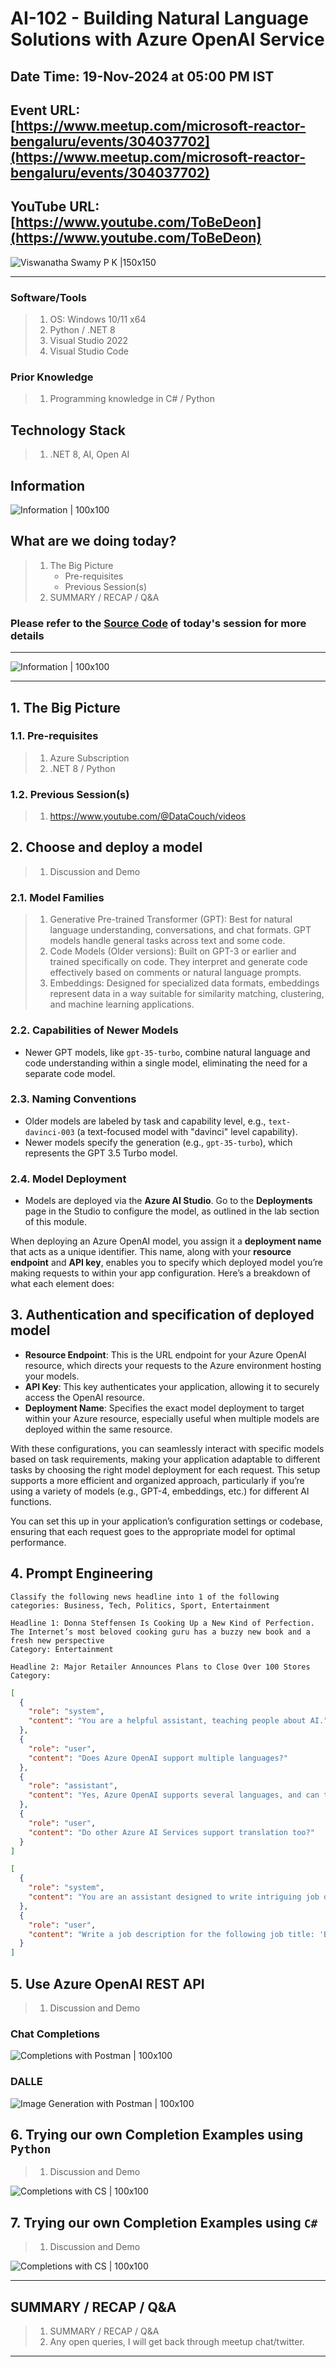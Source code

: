 # AI-102 - Building Natural Language Solutions with Azure OpenAI Service

## Date Time: 19-Nov-2024 at 05:00 PM IST

## Event URL: [https://www.meetup.com/microsoft-reactor-bengaluru/events/304037702](https://www.meetup.com/microsoft-reactor-bengaluru/events/304037702)

## YouTube URL: [https://www.youtube.com/ToBeDeon](https://www.youtube.com/ToBeDeon)

![Viswanatha Swamy P K |150x150](./Documentation/Images/ViswanathaSwamyPK.PNG)

---

### Software/Tools

> 1. OS: Windows 10/11 x64
> 1. Python / .NET 8
> 1. Visual Studio 2022
> 1. Visual Studio Code

### Prior Knowledge

> 1. Programming knowledge in C# / Python

## Technology Stack

> 1. .NET 8, AI, Open AI

## Information

![Information | 100x100](../Documentation/Images/Information.PNG)

## What are we doing today?

> 1. The Big Picture
>    - Pre-requisites
>    - Previous Session(s)
> 1. SUMMARY / RECAP / Q&A

### Please refer to the [**Source Code**](https://github.com/vishipayyallore/aiml-2024/tree/main/ai102demos) of today's session for more details

---

![Information | 100x100](../Documentation/Images/SeatBelt.PNG)

---

## 1. The Big Picture

### 1.1. Pre-requisites

> 1. Azure Subscription
> 1. .NET 8 / Python

### 1.2. Previous Session(s)

> 1. <https://www.youtube.com/@DataCouch/videos>

## 2. Choose and deploy a model

> 1. Discussion and Demo

### 2.1. Model Families

> 1. Generative Pre-trained Transformer (GPT): Best for natural language understanding, conversations, and chat formats. GPT models handle general tasks across text and some code.
> 1. Code Models (Older versions): Built on GPT-3 or earlier and trained specifically on code. They interpret and generate code effectively based on comments or natural language prompts.
> 1. Embeddings: Designed for specialized data formats, embeddings represent data in a way suitable for similarity matching, clustering, and machine learning applications.

### 2.2. Capabilities of Newer Models

- Newer GPT models, like `gpt-35-turbo`, combine natural language and code understanding within a single model, eliminating the need for a separate code model.

### 2.3. Naming Conventions

- Older models are labeled by task and capability level, e.g., `text-davinci-003` (a text-focused model with "davinci" level capability).
- Newer models specify the generation (e.g., `gpt-35-turbo`), which represents the GPT 3.5 Turbo model.

### 2.4. Model Deployment

- Models are deployed via the **Azure AI Studio**. Go to the **Deployments** page in the Studio to configure the model, as outlined in the lab section of this module.

When deploying an Azure OpenAI model, you assign it a **deployment name** that acts as a unique identifier. This name, along with your **resource endpoint** and **API key**, enables you to specify which deployed model you’re making requests to within your app configuration. Here’s a breakdown of what each element does:

## 3. Authentication and specification of deployed model

- **Resource Endpoint**: This is the URL endpoint for your Azure OpenAI resource, which directs your requests to the Azure environment hosting your models.
- **API Key**: This key authenticates your application, allowing it to securely access the OpenAI resource.
- **Deployment Name**: Specifies the exact model deployment to target within your Azure resource, especially useful when multiple models are deployed within the same resource.

With these configurations, you can seamlessly interact with specific models based on task requirements, making your application adaptable to different tasks by choosing the right model deployment for each request. This setup supports a more efficient and organized approach, particularly if you’re using a variety of models (e.g., GPT-4, embeddings, etc.) for different AI functions.

You can set this up in your application’s configuration settings or codebase, ensuring that each request goes to the appropriate model for optimal performance.

## 4. Prompt Engineering

```text
Classify the following news headline into 1 of the following categories: Business, Tech, Politics, Sport, Entertainment

Headline 1: Donna Steffensen Is Cooking Up a New Kind of Perfection. The Internet’s most beloved cooking guru has a buzzy new book and a fresh new perspective
Category: Entertainment

Headline 2: Major Retailer Announces Plans to Close Over 100 Stores
Category:
```

```json
[
  {
    "role": "system",
    "content": "You are a helpful assistant, teaching people about AI."
  },
  {
    "role": "user",
    "content": "Does Azure OpenAI support multiple languages?"
  },
  {
    "role": "assistant",
    "content": "Yes, Azure OpenAI supports several languages, and can translate between them."
  },
  {
    "role": "user",
    "content": "Do other Azure AI Services support translation too?"
  }
]
```

```json
[
  {
    "role": "system",
    "content": "You are an assistant designed to write intriguing job descriptions. "
  },
  {
    "role": "user",
    "content": "Write a job description for the following job title: 'Business Intelligence Analyst'. It should include responsibilities, required qualifications, and highlight benefits like time off and flexible hours."
  }
]
```

## 5. Use Azure OpenAI REST API

> 1. Discussion and Demo

### Chat Completions

![Completions with Postman | 100x100](./Documentation/Images/Chat_Completions_Postman.PNG)

### DALLE

![Image Generation with Postman | 100x100](./Documentation/Images/DALLE_Postman.PNG)

## 6. Trying our own Completion Examples using `Python`

> 1. Discussion and Demo

![Completions with CS | 100x100](./Documentation/Images/Chat_Completions_PY.PNG)

## 7. Trying our own Completion Examples using `C#`

> 1. Discussion and Demo

![Completions with CS | 100x100](./Documentation/Images/Chat_Completions_CS.PNG)

---

## SUMMARY / RECAP / Q&A

> 1. SUMMARY / RECAP / Q&A
> 2. Any open queries, I will get back through meetup chat/twitter.

---
